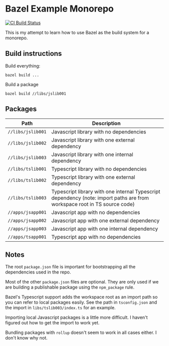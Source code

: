 # Bazel Example Monorepo

[![CI Build Status](https://github.com/igilham/bazel-example/workflows/ci/badge.svg)](https://github.com/igilham/bazel-example/actions)

This is my attempt to learn how to use Bazel as the build system for a monorepo.

## Build instructions

Build everything:

```shell
bazel build ...
```

Build a package

```shell
bazel build //libs/jslib001
```

## Packages

Path              | Description
------------------|---------------
`//libs/jslib001` | Javascript library with no dependencies
`//libs/jslib002` | Javascript library with one external dependency
`//libs/jslib003` | Javascript library with one internal dependency
`//libs/tslib001` | Typescript library with no dependencies
`//libs/tslib002` | Typescript library with one external dependency
`//libs/tslib003` | Typescript library with one internal Typescript dependency (note: import paths are from workspace root in TS source code)
`//apps/jsapp001` | Javascript app with no dependencies
`//apps/jsapp002` | Javascript app with one external dependency
`//apps/jsapp003` | Javascript app with one internal dependency
`//apps/tsapp001` | Typescript app with no dependencies

## Notes

The root `package.json` file is important for bootstrapping all the dependencies used in the repo.

Most of the other `package.json` files are optional. They are only used if we are building a publishable package using the `npm_package` rule.

Bazel's Typescript support adds the workspace root as an import path so you can refer to local packages easily. See the path in `tsconfig.json` and the import in `libs/tslib003/index.ts` for an example.

Importing local Javascript packages is a little more difficult. I haven't figured out how to get the import to work yet.

Bundling packages with `rollup` doesn't seem to work in all cases either. I don't know why not.
